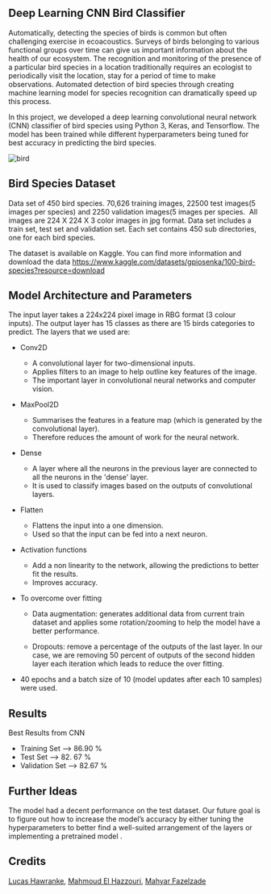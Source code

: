 ## Deep Learning CNN Bird Classifier 
Automatically, detecting the species of birds is common but often challenging exercise in ecoacoustics. 
Surveys of birds belonging to various functional groups over time can give us important information about the health of our ecosystem. The recognition and monitoring of the presence of a particular bird species in a location traditionally requires an ecologist to periodically visit the location, stay for a period of time to make observations. Automated detection of bird species through creating machine learning model for species recognition can dramatically speed up this process. 

In this project, we developed a deep learning convolutional neural network (CNN) classifier of bird species using Python 3, Keras, and Tensorflow.  The model has been trained while different hyperparameters being tuned for best accuracy in predicting the bird species. 


![bird](https://user-images.githubusercontent.com/39967400/203145787-84826dcb-4fbd-417e-9ef5-3f82c22ea813.png)

## Bird Species Dataset

Data set of 450 bird species. 70,626 training images, 22500 test images(5 images per species) and 2250 validation images(5 images per species.  All images are 224 X 224 X 3 color images in jpg format. Data set includes a train set, test set and validation set. Each set contains 450 sub directories, one for each bird species. 

The dataset is available on Kaggle. You can find more information and download the data https://www.kaggle.com/datasets/gpiosenka/100-bird-species?resource=download

## Model Architecture and Parameters

The input layer takes a 224x224 pixel image in RBG format (3 colour inputs). The output layer has 15 classes as there are 15 birds categories to predict.
The layers that we used are:

- Conv2D

   - A convolutional layer for two-dimensional inputs.
   - Applies filters to an image to help outline key features of the image.
   - The important layer in convolutional neural networks and computer vision.

- MaxPool2D

   - Summarises the features in a feature map (which is generated by the convolutional layer).
   - Therefore reduces the amount of work for the neural network.

- Dense

    - A layer where all the neurons in the previous layer are connected to all the neurons in the 'dense' layer.
    - It is used to classify images based on the outputs of convolutional layers.

- Flatten

    - Flattens the input into a one dimension.
    - Used so that the input can be fed into a next neuron.

- Activation functions

    - Add a non linearity to the network, allowing the predictions to better fit the results.
    - Improves accuracy.

- To overcome over fitting 

    - Data augmentation: generates additional data from current train dataset and applies some rotation/zooming to help the model have a better performance.

    - Dropouts: remove a percentage of the outputs of the last layer. In our case, we are removing 50 percent of outputs of the second hidden layer each iteration which leads to reduce the over fitting.

- 40 epochs  and a batch size of 10 (model updates after each 10 samples) were used. 

## Results

Best Results from CNN

- Training Set --> 86.90 %
- Test Set  --> 82. 67 % 
- Validation Set  --> 82.67 %

## Further Ideas
The model had a decent performance on the test dataset. Our future goal is to figure out how to increase the model’s accuracy by either tuning the hyperparameters to better find a well-suited arrangement of the layers or implementing a pretrained model .

## Credits
[Lucas Hawranke](https://github.com/lucashawranke), [Mahmoud El Hazzouri](https://github.com/melhazzouri), [Mahyar Fazelzade](https://github.com/Mahyar-Fazelzadeh)
